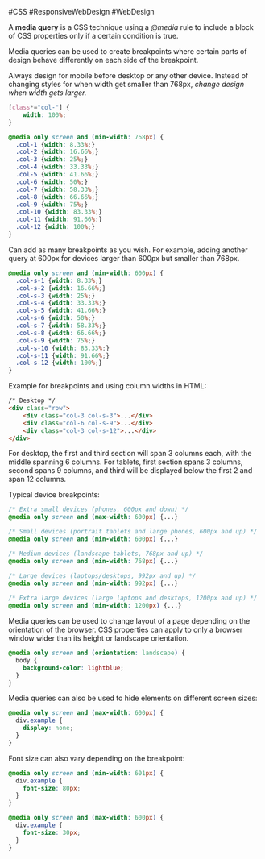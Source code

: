 #CSS #ResponsiveWebDesign #WebDesign 

A **media query** is a CSS technique using a *@media* rule to include a block of CSS properties only if a certain condition is true.

Media queries can be used to create breakpoints where certain parts of design behave differently on each side of the breakpoint.

Always design for mobile before desktop or any other device. Instead of changing styles for when width get smaller than 768px, *change design when width gets larger.*
``` CSS
[class*="col-"] {
	width: 100%;
}

@media only screen and (min-width: 768px) {
  .col-1 {width: 8.33%;}  
  .col-2 {width: 16.66%;}  
  .col-3 {width: 25%;}  
  .col-4 {width: 33.33%;}  
  .col-5 {width: 41.66%;}  
  .col-6 {width: 50%;}  
  .col-7 {width: 58.33%;}  
  .col-8 {width: 66.66%;}  
  .col-9 {width: 75%;}  
  .col-10 {width: 83.33%;}  
  .col-11 {width: 91.66%;}  
  .col-12 {width: 100%;}
}
```

Can add as many breakpoints as you wish. For example, adding another query at 600px for devices larger than 600px but smaller than 768px.
``` css
@media only screen and (min-width: 600px) {
  .col-s-1 {width: 8.33%;}  
  .col-s-2 {width: 16.66%;}  
  .col-s-3 {width: 25%;}  
  .col-s-4 {width: 33.33%;}  
  .col-s-5 {width: 41.66%;}  
  .col-s-6 {width: 50%;}  
  .col-s-7 {width: 58.33%;}  
  .col-s-8 {width: 66.66%;}  
  .col-s-9 {width: 75%;}  
  .col-s-10 {width: 83.33%;}  
  .col-s-11 {width: 91.66%;}  
  .col-s-12 {width: 100%;}
}
```

Example for breakpoints and using column widths in HTML:
``` html
/* Desktop */
<div class="row">
	<div class="col-3 col-s-3">...</div>
	<div class="col-6 col-s-9">...</div>
	<div class="col-3 col-s-12">...</div>
</div>
```
For desktop, the first and third section will span 3 columns each, with the middle spanning 6 columns. For tablets, first section spans 3 columns, second spans 9 columns, and third will be displayed below the first 2 and span 12 columns.

Typical device breakpoints:
``` css
/* Extra small devices (phones, 600px and down) */
@media only screen and (max-width: 600px) {...}

/* Small devices (portrait tablets and large phones, 600px and up) */
@media only screen and (min-width: 600px) {...}

/* Medium devices (landscape tablets, 768px and up) */
@media only screen and (min-width: 768px) {...}

/* Large devices (laptops/desktops, 992px and up) */  
@media only screen and (min-width: 992px) {...}  
  
/* Extra large devices (large laptops and desktops, 1200px and up) */  
@media only screen and (min-width: 1200px) {...}
```

Media queries can be used to change layout of a page depending on the orientation of the browser. CSS properties can apply to only a browser window wider than its height or landscape orientation.
``` css
@media only screen and (orientation: landscape) {
  body {
    background-color: lightblue;
  }
}
```

Media queries can also be used to hide elements on different screen sizes:
``` css
@media only screen and (max-width: 600px) {
  div.example {
    display: none;
  }
}
```

Font size can also vary depending on the breakpoint:
``` css
@media only screen and (min-width: 601px) {
  div.example {
    font-size: 80px;
  }
}

@media only screen and (max-width: 600px) {
  div.example {
    font-size: 30px;
  }
}
```